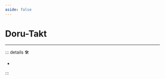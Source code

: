 ```yaml
---
aside: false
---
```

# Doru-Takt

---

<!-- =================================================== -->
<!-- =================================================== -->
<!-- =================================================== -->
<!-- =================================================== -->
<!-- =================================================== -->
::: details 🛠

-

:::
